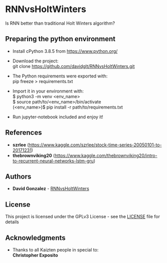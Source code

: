 # RNNvsHoltWinters
Is RNN better than traditional Holt Winters algorithm?

## Preparing the python environment

* Install cPython 3.8.5 from https://www.python.org/

* Download the project:\
git clone https://github.com/davidglt/RNNvsHoltWinters.git

* The Python requirements were exported with:\
pip freeze > requirements.txt
 
* Import it in your environment with:\
$ python3 -m venv <env_name>\
$ source path/to/<env_name>/bin/activate\
(<env_name>)$ pip install -r path/to/requirements.txt

* Run jupyter-notebook included and enjoy it!

## References

* **szrlee** (https://www.kaggle.com/szrlee/stock-time-series-20050101-to-20171231)
* **thebrownviking20** (https://www.kaggle.com/thebrownviking20/intro-to-recurrent-neural-networks-lstm-gru)

## Authors

* **David Gonzalez** - [RNNvsHoltWinters](https://github.com/RNNvsHoltWinters)

## License

This project is licensed under the GPLv3 License - see the [LICENSE](LICENSE) file for details

## Acknowledgments

* Thanks to all Kaizten people in special to:\
**Christopher Exposito**
